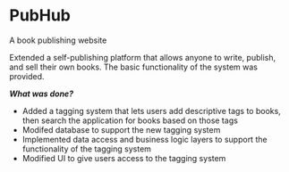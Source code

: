 # PubHub
A book publishing website

Extended a self-publishing platform that allows anyone to write, publish, and sell their own books. 
The basic functionality of the system was provided.


<b><i>What was done?</i></b>
- Added a tagging system that lets users add descriptive tags to books, then search the application for books based on those tags
- Modifed database to support the new tagging system
- Implemented data access and business logic layers to support the functionality of the tagging system
- Modified UI to give users access to the tagging system
